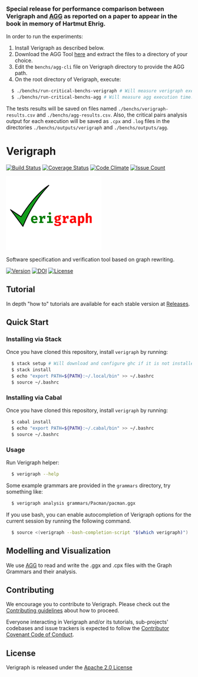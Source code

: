 ### Special release for performance comparison between Verigraph and [AGG](http://www.user.tu-berlin.de/o.runge/AGG/) as reported on a paper to appear in the book in memory of Hartmut Ehrig.

In order to run the experiments:

1. Install Verigraph as described below.
2. Download the AGG Tool [here](http://www.user.tu-berlin.de/o.runge/agg/down_V21_java8/index.html) and extract the files to a directory of your choice.
3. Edit the `benchs/agg-cli` file on Verigraph directory to provide the AGG path.
4. On the root directory of Verigraph, execute:

```bash
  $ ./benchs/run-critical-benchs-verigraph # Will measure verigraph execution time.
  $ ./benchs/run-critical-benchs-agg # Will measure agg execution time.
```
The tests results will be saved on files named `./benchs/verigraph-results.csv` and `./benchs/agg-results.csv`. Also, the critical pairs analysis output for each execution will be saved as `.cpx` and `.log` files in the directories `./benchs/outputs/verigraph` and `./benchs/outputs/agg`.


# Verigraph

[![Build Status](https://travis-ci.org/Verites/verigraph.svg?branch=master)](https://travis-ci.org/Verites/verigraph)
[![Coverage Status](https://coveralls.io/repos/github/Verites/verigraph/badge.svg?branch=master)](https://coveralls.io/github/Verites/verigraph?branch=master)
[![Code Climate](https://codeclimate.com/github/Verites/verigraph/badges/gpa.svg)](https://codeclimate.com/github/Verites/verigraph)
[![Issue Count](https://codeclimate.com/github/Verites/verigraph/badges/issue_count.svg)](https://codeclimate.com/github/Verites/verigraph)

<img src="./images/Verigraph.png" height="200px"/>

Software specification and verification tool based on graph rewriting.

[![Version](https://img.shields.io/github/release/Verites/verigraph.svg)](https://github.com/Verites/verigraph/releases/latest)
[![DOI](https://zenodo.org/badge/22760294.svg)](https://zenodo.org/badge/latestdoi/22760294)
[![License](https://img.shields.io/badge/License-Apache%202.0-blue.svg)](https://github.com/Verites/verigraph/blob/master/LICENSE)

## Tutorial

In depth "how to" tutorials are available for each stable version at [Releases](https://github.com/Verites/verigraph/releases).

## Quick Start

### Installing via Stack

Once you have cloned this repository, install `verigraph` by running:

```bash
  $ stack setup # Will download and configure ghc if it is not installed yet
  $ stack install
  $ echo "export PATH=${PATH}:~/.local/bin" >> ~/.bashrc
  $ source ~/.bashrc
```

### Installing via Cabal

Once you have cloned this repository, install `verigraph` by running:

```bash
  $ cabal install
  $ echo "export PATH=${PATH}:~/.cabal/bin" >> ~/.bashrc
  $ source ~/.bashrc
```

### Usage

Run Verigraph helper:

```bash
  $ verigraph --help
```

Some example grammars are provided in the `grammars` directory, try something like:

```bash
  $ verigraph analysis grammars/Pacman/pacman.ggx
```

If you use bash, you can enable autocompletion of Verigraph options for the current
session by running the following command.

```bash
  $ source <(verigraph --bash-completion-script "$(which verigraph)")
```

## Modelling and Visualization

We use [AGG](http://www.user.tu-berlin.de/o.runge/agg/) to read and write the .ggx
and .cpx files with the Graph Grammars and their analysis.

## Contributing

We encourage you to contribute to Verigraph. Please check out the [Contributing guidelines](CONTRIBUTING.md) about how to proceed.

Everyone interacting in Verigraph and/or its tutorials, sub-projects' codebases and issue trackers is expected to follow the [Contributor Covenant Code of Conduct](CODE_OF_CONDUCT.md).

## License

Verigraph is released under the [Apache 2.0 License](LICENSE)
